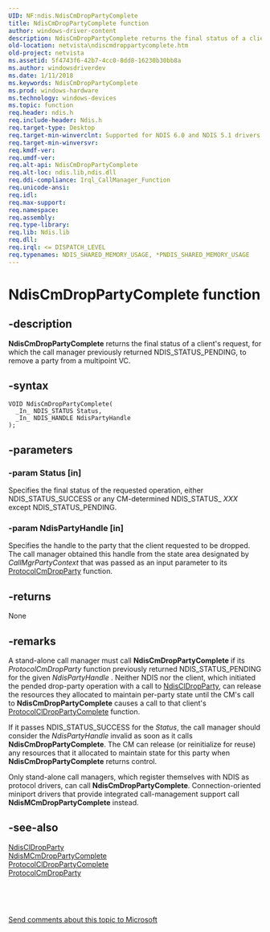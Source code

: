 ```yaml
---
UID: NF:ndis.NdisCmDropPartyComplete
title: NdisCmDropPartyComplete function
author: windows-driver-content
description: NdisCmDropPartyComplete returns the final status of a client's request, for which the call manager previously returned NDIS_STATUS_PENDING, to remove a party from a multipoint VC.
old-location: netvista\ndiscmdroppartycomplete.htm
old-project: netvista
ms.assetid: 5f4743f6-42b7-4cc0-8dd8-16230b30bb8a
ms.author: windowsdriverdev
ms.date: 1/11/2018
ms.keywords: NdisCmDropPartyComplete
ms.prod: windows-hardware
ms.technology: windows-devices
ms.topic: function
req.header: ndis.h
req.include-header: Ndis.h
req.target-type: Desktop
req.target-min-winverclnt: Supported for NDIS 6.0 and NDIS 5.1 drivers (see    NdisCmDropPartyComplete (NDIS   5.1)) in Windows Vista. Supported for NDIS 5.1 drivers (see    NdisCmDropPartyComplete (NDIS   5.1)) in Windows XP.
req.target-min-winversvr: 
req.kmdf-ver: 
req.umdf-ver: 
req.alt-api: NdisCmDropPartyComplete
req.alt-loc: ndis.lib,ndis.dll
req.ddi-compliance: Irql_CallManager_Function
req.unicode-ansi: 
req.idl: 
req.max-support: 
req.namespace: 
req.assembly: 
req.type-library: 
req.lib: Ndis.lib
req.dll: 
req.irql: <= DISPATCH_LEVEL
req.typenames: NDIS_SHARED_MEMORY_USAGE, *PNDIS_SHARED_MEMORY_USAGE
---
```


# NdisCmDropPartyComplete function



## -description
<b>NdisCmDropPartyComplete</b> returns the final status of a client's request, for which the call manager
  previously returned NDIS_STATUS_PENDING, to remove a party from a multipoint VC.



## -syntax

````
VOID NdisCmDropPartyComplete(
  _In_ NDIS_STATUS Status,
  _In_ NDIS_HANDLE NdisPartyHandle
);
````


## -parameters

### -param Status [in]

Specifies the final status of the requested operation, either NDIS_STATUS_SUCCESS or any
     CM-determined NDIS_STATUS_
     <i>XXX</i> except NDIS_STATUS_PENDING.


### -param NdisPartyHandle [in]

Specifies the handle to the party that the client requested to be dropped. The call manager
     obtained this handle from the state area designated by 
     <i>CallMgrPartyContext</i> that was passed as an input parameter to its 
     <a href="..\ndis\nc-ndis-protocol_cm_drop_party.md">
     ProtocolCmDropParty</a> function.


## -returns
None


## -remarks
A stand-alone call manager must call 
    <b>NdisCmDropPartyComplete</b> if its 
    <i>ProtocolCmDropParty</i> function previously returned NDIS_STATUS_PENDING for the given 
    <i>NdisPartyHandle</i> . Neither NDIS nor the client, which initiated the pended drop-party operation with
    a call to 
    <a href="..\ndis\nf-ndis-ndiscldropparty.md">NdisClDropParty</a>, can release the
    resources they allocated to maintain per-party state until the CM's call to 
    <b>NdisCmDropPartyComplete</b> causes a call to that client's 
    <a href="..\ndis\nc-ndis-protocol_cl_drop_party_complete.md">
    ProtocolClDropPartyComplete</a> function.

If it passes NDIS_STATUS_SUCCESS for the 
    <i>Status</i>, the call manager should consider the 
    <i>NdisPartyHandle</i> invalid as soon as it calls 
    <b>NdisCmDropPartyComplete</b>. The CM can release (or reinitialize for reuse) any resources that it
    allocated to maintain state for this party when 
    <b>NdisCmDropPartyComplete</b> returns control.

Only stand-alone call managers, which register themselves with NDIS as protocol drivers, can call 
    <b>NdisCmDropPartyComplete</b>. Connection-oriented miniport drivers that provide integrated
    call-management support call 
    <b>NdisMCmDropPartyComplete</b> instead.


## -see-also
<dl>
<dt>
<a href="..\ndis\nf-ndis-ndiscldropparty.md">NdisClDropParty</a>
</dt>
<dt>
<a href="..\ndis\nf-ndis-ndismcmdroppartycomplete.md">NdisMCmDropPartyComplete</a>
</dt>
<dt>
<a href="..\ndis\nc-ndis-protocol_cl_drop_party_complete.md">ProtocolClDropPartyComplete</a>
</dt>
<dt>
<a href="..\ndis\nc-ndis-protocol_cm_drop_party.md">ProtocolCmDropParty</a>
</dt>
</dl>
 

 

<a href="mailto:wsddocfb@microsoft.com?subject=Documentation%20feedback [netvista\netvista]:%20NdisCmDropPartyComplete function%20 RELEASE:%20(1/11/2018)&amp;body=%0A%0APRIVACY STATEMENT%0A%0AWe use your feedback to improve the documentation. We don't use your email address for any other purpose, and we'll remove your email address from our system after the issue that you're reporting is fixed. While we're working to fix this issue, we might send you an email message to ask for more info. Later, we might also send you an email message to let you know that we've addressed your feedback.%0A%0AFor more info about Microsoft's privacy policy, see http://privacy.microsoft.com/en-us/default.aspx." title="Send comments about this topic to Microsoft">Send comments about this topic to Microsoft</a>


